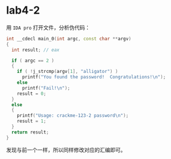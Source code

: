 # lab4-2

用 `IDA pro` 打开文件，分析伪代码：

```cpp
int __cdecl main_0(int argc, const char **argv)
{
  int result; // eax

  if ( argc == 2 )
  {
    if ( !j_strcmp(argv[1], "alligator") )
      printf("You found the password!  Congratulations!\n");
    else
      printf("Fail!\n");
    result = 0;
  }
  else
  {
    printf("Usage: crackme-123-2 password\n");
    result = 1;
  }
  return result;
}
```

发现与前一个一样，所以同样修改对应的汇编即可。
